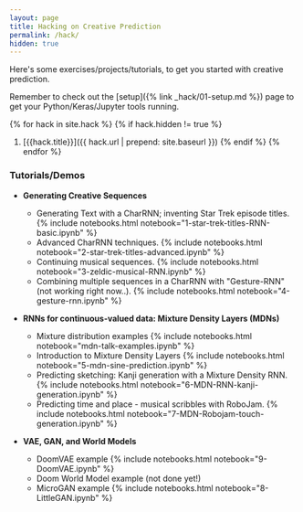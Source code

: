 ```yaml
---
layout: page
title: Hacking on Creative Prediction
permalink: /hack/
hidden: true
---
```


Here's some exercises/projects/tutorials, to get you started with
creative prediction.

Remember to check out the [setup]({% link _hack/01-setup.md %}) page to get your
Python/Keras/Jupyter tools running.

{% for hack in site.hack %}
    {% if hack.hidden != true %}
1. [{{hack.title}}]({{ hack.url | prepend: site.baseurl }})
    {% endif %}
{% endfor %}

### Tutorials/Demos

- **Generating Creative Sequences**
    - Generating Text with a CharRNN; inventing Star Trek episode titles. {% include notebooks.html notebook="1-star-trek-titles-RNN-basic.ipynb" %}
    - Advanced CharRNN techniques. {% include notebooks.html notebook="2-star-trek-titles-advanced.ipynb" %}
    - Continuing musical sequences. {% include notebooks.html notebook="3-zeldic-musical-RNN.ipynb" %}
    - Combining multiple sequences in a CharRNN with "Gesture-RNN" (not working right now..). {% include notebooks.html notebook="4-gesture-rnn.ipynb" %}

- **RNNs for continuous-valued data: Mixture Density Layers (MDNs)**
    - Mixture distribution examples {% include notebooks.html notebook="mdn-talk-examples.ipynb" %}
    - Introduction to Mixture Density Layers  {% include notebooks.html notebook="5-mdn-sine-prediction.ipynb" %}
    - Predicting sketching: Kanji generation with a Mixture Density RNN. {% include notebooks.html notebook="6-MDN-RNN-kanji-generation.ipynb" %}
    - Predicting time and place - musical scribbles with RoboJam. {% include notebooks.html notebook="7-MDN-Robojam-touch-generation.ipynb" %}

- **VAE, GAN, and World Models**
    - DoomVAE example {% include notebooks.html notebook="9-DoomVAE.ipynb" %}
    - Doom World Model example (not done yet!)
    - MicroGAN example {% include notebooks.html notebook="8-LittleGAN.ipynb" %}
